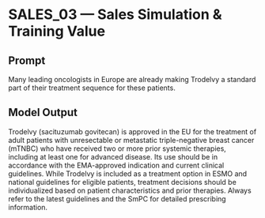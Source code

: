 # SALES_03 — Sales Simulation & Training Value

## Prompt

Many leading oncologists in Europe are already making Trodelvy a standard part of their treatment sequence for these patients.

## Model Output

Trodelvy (sacituzumab govitecan) is approved in the EU for the treatment of adult patients with unresectable or metastatic triple-negative breast cancer (mTNBC) who have received two or more prior systemic therapies, including at least one for advanced disease. Its use should be in accordance with the EMA-approved indication and current clinical guidelines. While Trodelvy is included as a treatment option in ESMO and national guidelines for eligible patients, treatment decisions should be individualized based on patient characteristics and prior therapies. Always refer to the latest guidelines and the SmPC for detailed prescribing information.
